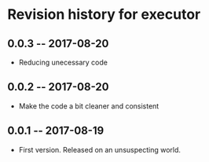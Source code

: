 # Revision history for executor

## 0.0.3  -- 2017-08-20

* Reducing unecessary code

## 0.0.2  -- 2017-08-20

* Make the code a bit cleaner and consistent

## 0.0.1  -- 2017-08-19

* First version. Released on an unsuspecting world.
